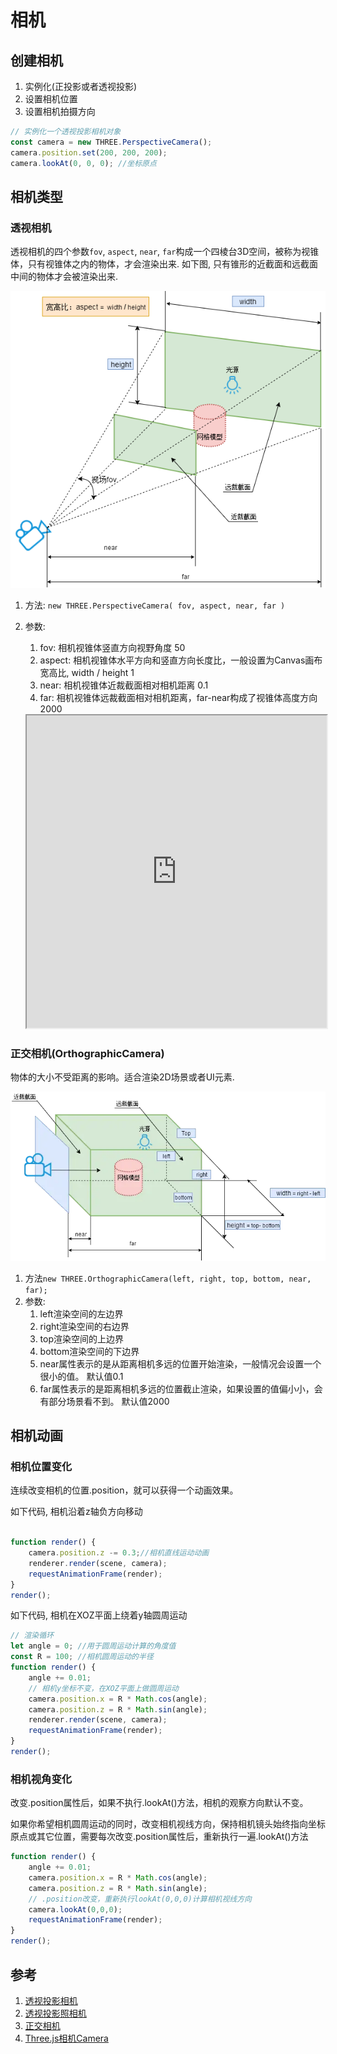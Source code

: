 
# 相机


## 创建相机

1. 实例化(正投影或者透视投影)
2. 设置相机位置
3. 设置相机拍摄方向

```ts
// 实例化一个透视投影相机对象
const camera = new THREE.PerspectiveCamera();
camera.position.set(200, 200, 200); 
camera.lookAt(0, 0, 0); //坐标原点
```

## 相机类型

### 透视相机

透视相机的四个参数`fov`, `aspect`, `near`, `far`构成一个四棱台3D空间，被称为视锥体，只有视锥体之内的物体，才会渲染出来. 如下图, 只有锥形的近截面和远截面中间的物体才会被渲染出来.

![alt text](相机/1.png)

1. 方法: `new THREE.PerspectiveCamera( fov, aspect, near, far )`
2. 参数: 
    1. fov: 相机视锥体竖直方向视野角度	50
    2. aspect: 相机视锥体水平方向和竖直方向长度比，一般设置为Canvas画布宽高比, width / height	1
    3. near: 相机视锥体近裁截面相对相机距离	0.1
    4. far: 相机视锥体远裁截面相对相机距离，far-near构成了视锥体高度方向	2000


    <iframe src="https://threejs.org/manual/examples/cameras-perspective.html" width="100%" height="500"></iframe>


### 正交相机(OrthographicCamera)

物体的大小不受距离的影响。适合渲染2D场景或者UI元素.

![alt text](相机/2.png)

1. 方法`new THREE.OrthographicCamera(left, right, top, bottom, near, far);`
2. 参数:
    1. left渲染空间的左边界
    2. right渲染空间的右边界
    3. top渲染空间的上边界
    4. bottom渲染空间的下边界
    5. near属性表示的是从距离相机多远的位置开始渲染，一般情况会设置一个很小的值。 默认值0.1
    6. far属性表示的是距离相机多远的位置截止渲染，如果设置的值偏小小，会有部分场景看不到。 默认值2000



## 相机动画

### 相机位置变化

连续改变相机的位置.position，就可以获得一个动画效果。

如下代码, 相机沿着z轴负方向移动

```ts

function render() {
    camera.position.z -= 0.3;//相机直线运动动画
    renderer.render(scene, camera);
    requestAnimationFrame(render);
}
render();
```

如下代码, 相机在XOZ平面上绕着y轴圆周运动

```ts
// 渲染循环
let angle = 0; //用于圆周运动计算的角度值
const R = 100; //相机圆周运动的半径
function render() {
    angle += 0.01;
    // 相机y坐标不变，在XOZ平面上做圆周运动
    camera.position.x = R * Math.cos(angle);
    camera.position.z = R * Math.sin(angle);
    renderer.render(scene, camera);
    requestAnimationFrame(render);
}
render();
```


### 相机视角变化

改变.position属性后，如果不执行.lookAt()方法，相机的观察方向默认不变。

如果你希望相机圆周运动的同时，改变相机视线方向，保持相机镜头始终指向坐标原点或其它位置，需要每次改变.position属性后，重新执行一遍.lookAt()方法

```ts
function render() {
    angle += 0.01;
    camera.position.x = R * Math.cos(angle);
    camera.position.z = R * Math.sin(angle);
    // .position改变，重新执行lookAt(0,0,0)计算相机视线方向
    camera.lookAt(0,0,0);
    requestAnimationFrame(render);
}
render();
```






## 参考
1. [透视投影相机](http://www.webgl3d.cn/pages/c0b143/)
1. [透视投影照相机](https://www.cnblogs.com/xulei1992/p/5709677.html)
2. [正交相机](https://threejs.org/docs/index.html?q=Camera#api/zh/cameras/OrthographicCamera)
3. [Three.js相机Camera](https://juejin.cn/post/7231089453695238204)